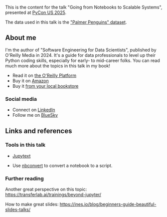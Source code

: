 This is the content for the talk "Going from Notebooks to Scalable Systems", presented at [PyCon US 2025](https://us.pycon.org/2025/).

The data used in this talk is the ["Palmer Penguins" dataset](https://allisonhorst.github.io/palmerpenguins/).

## About me

I'm the author of "Software Engineering for Data Scientists", published by O'Reilly Media in 2024. It's a guide for data professionals to level up their Python coding skills, especially for early- to mid-career folks. You can read much more about the topics in this talk in my book!

* Read it on [the O'Reilly Platform](https://www.oreilly.com/library/view/software-engineering-for/9781098136192/)
* Buy it on [Amazon](https://www.amazon.com/dp/1098136209)
* Buy it [from your local bookstore](https://bookshop.org/p/books/software-engineering-for-data-scientists-from-notebooks-to-scalable-systems-catherine-nelson/21142977)


### Social media

* Connect on [LinkedIn](https://www.linkedin.com/in/catherinenelson1/)
* Follow me on [BlueSky](https://bsky.app/profile/catnelson.bsky.social)

## Links and references

### Tools in this talk

- [Jupytext](https://jupytext.readthedocs.io/en/latest/)

- Use [nbconvert](https://nbconvert.readthedocs.io/en/latest/usage.html#convert-script) to convert a notebook to a script.

### Further reading

Another great perspective on this topic: https://transferlab.ai/trainings/beyond-jupyter/ 

How to make great slides: https://ines.io/blog/beginners-guide-beautiful-slides-talks/ 


